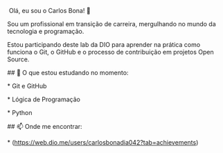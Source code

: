 &nbsp;Olá, eu sou o Carlos Bona! 👋



Sou um profissional em transição de carreira, mergulhando no mundo da tecnologia e programação.



Estou participando deste lab da DIO para aprender na prática como funciona o Git, o GitHub e o processo de contribuição em projetos Open Source.



\## 🚀 O que estou estudando no momento:

\* Git e GitHub

\* Lógica de Programação

\* Python



\## 📫 Onde me encontrar:

\* (https://web.dio.me/users/carlosbonadia042?tab=achievements)

